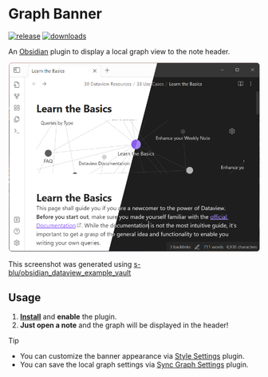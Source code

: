 # Graph Banner

[![release](https://img.shields.io/github/manifest-json/v/ras0q/obsidian-graph-banner.svg?color=A68AF9&style=for-the-badge&logo=github)](https://github.com/ras0q/obsidian-graph-banner/releases/latest) [![downloads](https://img.shields.io/badge/dynamic/json?url=https://raw.githubusercontent.com/obsidianmd/obsidian-releases/master/community-plugin-stats.json&query=$['graph-banner'].downloads&label=Downloads&color=A68AF9&style=for-the-badge&logo=obsidian&
)](https://obsidian.md/plugins?id=graph-banner)

An [Obsidian](https://obsidian.md/) plugin to display a local graph view to the note header.

![screenshot thumbnail](./thumbnail.png)

This screenshot was generated using [s-blu/obsidian_dataview_example_vault](https://github.com/s-blu/obsidian_dataview_example_vault)

## Usage

1. **[Install](https://obsidian.md/plugins?id=graph-banner)** and **enable** the plugin.
2. **Just open a note** and the graph will be displayed in the header!

> [!TIP]
>
> - You can customize the banner appearance via [Style Settings](https://github.com/mgmeyers/obsidian-style-setting) plugin.
> - You can save the local graph settings via [Sync Graph Settings](https://github.com/Xallt/sync-graph-settings) plugin.
